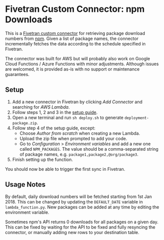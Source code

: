 # Fivetran Custom Connector: npm Downloads

This is a [Fivetran custom connector](https://fivetran.com/docs/functions) for retrieving package download numbers from [npm](https://www.npmjs.com/). Given a list of package names, the connector incrementally fetches the data according to the schedule specified in Fivetran.

The connector was built for AWS but will probably also work on Google Cloud Functions / Azure Functions with minor adjustments. Although issues are welcomed, it is provided as-is with no support or maintenance guarantees. 

## Setup
1. Add a new connector in Fivetran by clicking _Add Connector_ and searching for _AWS Lambda_.
1. Follow steps 1, 2 and 3 in the [setup guide](https://fivetran.com/docs/functions/aws-lambda/setup-guide).
1. Open a new terminal and run `sh deploy.sh` to generate `deployment-package.zip`.
1. Follow step 4 of the setup guide, except:
    - Choose _Author from scratch_ when creating a new Lambda.
    - Upload the zip file when prompted to add your code.
    - Go to _Configuration_ > _Environment variables_ and add a new one called `NPM_PACKAGES`. The value should be a comma-separated string of package names, e.g. `package1,package2,@org/package3`.
1. Finish setting up the function.

You should now be able to trigger the first sync in Fivetran.

## Usage Notes
By default, daily download numbers will be fetched starting from 1st Jan 2018. This can be changed by updating the `DEFAULT_DATE` variable in `lambda_function.py`. New packages can be added at any time by editing the environment variable.

Sometimes npm's API returns 0 downloads for all packages on a given day. This can be fixed by waiting for the API to be fixed and fully resyncing the connector, or manually adding new rows to your destination table.
